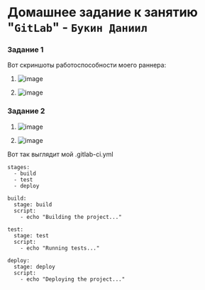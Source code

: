 # Домашнее задание к занятию "`GitLab`" - `Букин Даниил`

### Задание 1

Вот скриншоты работоспособности моего раннера:

1. ![image](https://krasivosti.pro/uploads/posts/2021-04/1617983816_2-p-kot-na-stule-3.jpg)

2. ![image](https://github.com/Llyffy/Homework/assets/53367937/6aedb76c-b427-46d9-a09e-94f8f385e5c9)

### Задание 2

1. ![image](https://img.inmyroom.ru/inmyroom/resize/700x700/jpg:85/uploads/photo/file/66/66a5/jpg_1000_66a54503-3af6-4ff2-840f-85e6b640b9c5.jpg?sign=92b4b224d95aa02a4c1c9e29e0c3c8fb4aa20a97eab1c3681a45ab0fcea079c3)

2. ![image](https://github.com/Llyffy/Homework/assets/53367937/ee741e05-7c40-4e03-a2bc-385ac74ac95f)

Вот так выглядит мой .gitlab-ci.yml
```
stages:
  - build
  - test
  - deploy

build:
  stage: build
  script:
    - echo "Building the project..."

test:
  stage: test
  script:
    - echo "Running tests..."

deploy:
  stage: deploy
  script:
    - echo "Deploying the project..."

```
